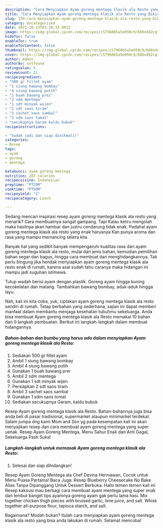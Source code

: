 ```yaml
---
description: "Cara Menyiapkan Ayam goreng mentega klasik ala Resto yang Bikin Ngiler"
title: "Cara Menyiapkan Ayam goreng mentega klasik ala Resto yang Bikin Ngiler"
slug: 159-cara-menyiapkan-ayam-goreng-mentega-klasik-ala-resto-yang-bikin-ngiler
category: Uncategorized
date: 2022-10-13T03:28:33.091Z
image: https://img-global.cpcdn.com/recipes/c5796865a5e050c9/680x482cq70/ayam-goreng-mentega-klasik-ala-resto-foto-resep-utama.jpg
hideToc: false
enableToc: true
enableTocContent: false
thumbnail: https://img-global.cpcdn.com/recipes/c5796865a5e050c9/680x482cq70/ayam-goreng-mentega-klasik-ala-resto-foto-resep-utama.jpg
cover: https://img-global.cpcdn.com/recipes/c5796865a5e050c9/680x482cq70/ayam-goreng-mentega-klasik-ala-resto-foto-resep-utama.jpg
author: Admin
authorAv: notfound
ratingvalue: 5
reviewcount: 21
recipeingredient:
- "500 gr fillet ayam"
- "1 siung bawang bombay"
- "4 siung bawang putih"
- "1 buah bawang prei"
- "2 sdm mentega"
- "1 sdt minyak wijen"
- "2 sdt saos tiram"
- "3 sachet saos sambal"
- "1 sdm saos tomat"
- "secukupnya Garam kaldu bubuk"
recipeinstructions:

- "Sudah jadi dan siap dinikmati!"
categories:
- Resep
tags:
- ayam
- goreng
- mentega

katakunci: ayam goreng mentega 
nutrition: 287 calories
recipecuisine: Indonesian
preptime: "PT29M"
cooktime: "PT50M"
recipeyield: "1"
recipecategory: Lunch

---
```



Sedang mencari inspirasi resep ayam goreng mentega klasik ala resto yang menarik? Cara membuatnya sangat gampang. Tapi Kalau keliru mengolah maka hasilnya akan hambar dan justru cenderung tidak enak. Padahal ayam goreng mentega klasik ala resto yang enak harusnya Kan punya aroma dan rasa yang mampu memancing selera kita.


Banyak hal yang sedikit banyak mempengaruhi kualitas rasa dari ayam goreng mentega klasik ala resto, mulai dari jenis bahan, kemudian pemilihan bahan segar dan bagus, hingga cara membuat dan menghidangkannya. Tak perlu bingung jika hendak menyiapkan ayam goreng mentega klasik ala resto enak di rumah, karena asal sudah tahu caranya maka hidangan ini mampu jadi suguhan istimewa.

Tutup wadah berisi ayam dengan plastik. Goreng ayam hingga kuning kecokelatan dan matang. Tambahkan bawang bombay, aduk-aduk hingga layu.


Nah, kali ini kita coba, yuk, ciptakan ayam goreng mentega klasik ala resto sendiri di rumah. Tetap berbahan yang sederhana, sajian ini dapat memberi manfaat dalam membantu menjaga kesehatan tubuhmu sekeluarga. Anda bisa membuat Ayam goreng mentega klasik ala Resto memakai 10 bahan dan 0 langkah pembuatan. Berikut ini langkah-langkah dalam membuat hidangannya.

<!--inarticleads1-->

##### Bahan-bahan dan bumbu yang harus ada dalam menyiapkan Ayam goreng mentega klasik ala Resto:

1. Sediakan 500 gr fillet ayam
1. Ambil 1 siung bawang bombay
1. Ambil 4 siung bawang putih
1. Gunakan 1 buah bawang prei
1. Ambil 2 sdm mentega
1. Gunakan 1 sdt minyak wijen
1. Persiapkan 2 sdt saos tiram
1. Ambil 3 sachet saos sambal
1. Gunakan 1 sdm saos tomat
1. Sediakan secukupnya Garam, kaldu bubuk


Resep Ayam goreng mentega klasik ala Resto. Bahan-bahannya juga bisa anda beli di pasar tradisional, supermarket ataupun minimarket terdekat. Salam jumpa dng kami Mom and Son yg pada kesempatan kali ini akan menyajikan resep dan cara membuat ayam goreng mentega yang super uenak. Resep Ayam Goreng Mentega, Menu Sahur Enak dan Anti Gagal, Sekeluarga Pasti Suka! 

<!--inarticleads2-->

##### Langkah-langkah untuk memasak Ayam goreng mentega klasik ala Resto:


1. Selesai dan siap dihidangkan!

Resep Ayam Goreng Mentega ala Chef Devina Hermawan, Cocok untuk Menu Puasa Pertama! Baca Juga: Resep Blueberry Cheesecake No Bake Alias Tanpa Dipanggang Untuk Dessert Berbuka. Hallo temen temen kali ini Resep kaksusi mau berbagi cara membuat ayam mentega yang super enak dan lembut banget tips ayamnya goreng ayam gak perlu lama hasi. Mix together chicken thigh pieces with bruised garlic, lime juice, and salt. Whisk together all-purpose flour, tapioca starch, and salt. 

Bagaimana? Mudah bukan? Itulah cara menyiapkan ayam goreng mentega klasik ala resto yang bisa anda lakukan di rumah. Selamat mencoba!
